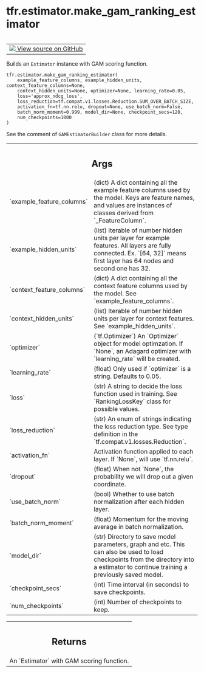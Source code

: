 <div itemscope itemtype="http://developers.google.com/ReferenceObject">
<meta itemprop="name" content="tfr.estimator.make_gam_ranking_estimator" />
<meta itemprop="path" content="Stable" />
</div>

# tfr.estimator.make_gam_ranking_estimator

<!-- Insert buttons and diff -->

<table class="tfo-notebook-buttons tfo-api" align="left">

<td>
  <a target="_blank" href="https://github.com/tensorflow/ranking/tree/master/tensorflow_ranking/python/estimator.py">
    <img src="https://www.tensorflow.org/images/GitHub-Mark-32px.png" />
    View source on GitHub
  </a>
</td>
</table>

Builds an `Estimator` instance with GAM scoring function.

<pre class="devsite-click-to-copy prettyprint lang-py tfo-signature-link">
<code>tfr.estimator.make_gam_ranking_estimator(
    example_feature_columns, example_hidden_units, context_feature_columns=None,
    context_hidden_units=None, optimizer=None, learning_rate=0.05,
    loss='approx_ndcg_loss',
    loss_reduction=tf.compat.v1.losses.Reduction.SUM_OVER_BATCH_SIZE,
    activation_fn=tf.nn.relu, dropout=None, use_batch_norm=False,
    batch_norm_moment=0.999, model_dir=None, checkpoint_secs=120,
    num_checkpoints=1000
)
</code></pre>

<!-- Placeholder for "Used in" -->

See the comment of `GAMEstimatorBuilder` class for more details.

<!-- Tabular view -->

 <table class="properties responsive orange">
<tr><th colspan="2"><h2 class="add-link">Args</h2></th></tr>

<tr>
<td>
`example_feature_columns`
</td>
<td>
(dict) A dict containing all the example feature
columns used by the model. Keys are feature names, and values are
instances of classes derived from `_FeatureColumn`.
</td>
</tr><tr>
<td>
`example_hidden_units`
</td>
<td>
(list) Iterable of number hidden units per layer for
example features. All layers are fully connected. Ex. `[64, 32]` means
first layer has 64 nodes and second one has 32.
</td>
</tr><tr>
<td>
`context_feature_columns`
</td>
<td>
(dict) A dict containing all the context feature
columns used by the model. See `example_feature_columns`.
</td>
</tr><tr>
<td>
`context_hidden_units`
</td>
<td>
(list) Iterable of number hidden units per layer for
context features. See `example_hidden_units`.
</td>
</tr><tr>
<td>
`optimizer`
</td>
<td>
(`tf.Optimizer`) An `Optimizer` object for model optimzation. If
`None`, an Adagard optimizer with `learning_rate` will be created.
</td>
</tr><tr>
<td>
`learning_rate`
</td>
<td>
(float) Only used if `optimizer` is a string. Defaults to
0.05.
</td>
</tr><tr>
<td>
`loss`
</td>
<td>
(str) A string to decide the loss function used in training. See
`RankingLossKey` class for possible values.
</td>
</tr><tr>
<td>
`loss_reduction`
</td>
<td>
(str) An enum of strings indicating the loss reduction
type. See type definition in the `tf.compat.v1.losses.Reduction`.
</td>
</tr><tr>
<td>
`activation_fn`
</td>
<td>
Activation function applied to each layer. If `None`, will
use `tf.nn.relu`.
</td>
</tr><tr>
<td>
`dropout`
</td>
<td>
(float) When not `None`, the probability we will drop out a given
coordinate.
</td>
</tr><tr>
<td>
`use_batch_norm`
</td>
<td>
(bool) Whether to use batch normalization after each hidden
layer.
</td>
</tr><tr>
<td>
`batch_norm_moment`
</td>
<td>
(float) Momentum for the moving average in batch
normalization.
</td>
</tr><tr>
<td>
`model_dir`
</td>
<td>
(str) Directory to save model parameters, graph and etc. This can
also be used to load checkpoints from the directory into a estimator to
continue training a previously saved model.
</td>
</tr><tr>
<td>
`checkpoint_secs`
</td>
<td>
(int) Time interval (in seconds) to save checkpoints.
</td>
</tr><tr>
<td>
`num_checkpoints`
</td>
<td>
(int) Number of checkpoints to keep.
</td>
</tr>
</table>

<!-- Tabular view -->

 <table class="properties responsive orange">
<tr><th colspan="2"><h2 class="add-link">Returns</h2></th></tr>
<tr class="alt">
<td colspan="3">
An `Estimator` with GAM scoring function.
</td>
</tr>

</table>
